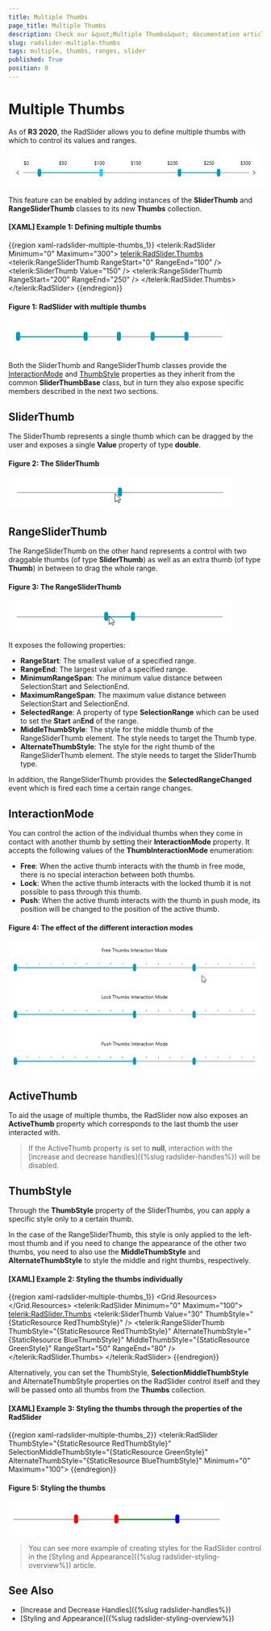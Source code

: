 ```yaml
---
title: Multiple Thumbs
page_title: Multiple Thumbs
description: Check our &quot;Multiple Thumbs&quot; documentation article for the RadSlider {{ site.framework_name }} control.
slug: radslider-multiple-thumbs
tags: multiple, thumbs, ranges, slider
published: True
position: 0
---
```


# Multiple Thumbs

As of **R3 2020**, the RadSlider allows you to define multiple thumbs with which to control its values and ranges.

![RadSlider with Multiple Thumbs](images/multiple-thumbs-overview.png)

This feature can be enabled by adding instances of the **SliderThumb** and **RangeSliderThumb** classes to its new **Thumbs** collection.

#### __[XAML] Example 1: Defining multiple thumbs__

{{region xaml-radslider-multiple-thumbs_1}}
    <telerik:RadSlider Minimum="0" Maximum="300">
        <telerik:RadSlider.Thumbs>
            <telerik:RangeSliderThumb RangeStart="0" RangeEnd="100" />
            <telerik:SliderThumb Value="150" />
            <telerik:RangeSliderThumb RangeStart="200" RangeEnd="250" />
        </telerik:RadSlider.Thumbs>
    </telerik:RadSlider>
{{endregion}}

#### Figure 1: RadSlider with multiple thumbs

![RadSlider with multiple thumbs](images/multiple-thumbs-1.png)

Both the SliderThumb and RangeSliderThumb classes provide the [InteractionMode](#interactionmode) and [ThumbStyle](#thumbstyle) properties as they inherit from the common **SliderThumbBase** class, but in turn they also expose specific members described in the next two sections.

## SliderThumb

The SliderThumb represents a single thumb which can be dragged by the user and exposes a single **Value** property of type **double**.

#### Figure 2: The SliderThumb

![The SliderThumb](images/multiple-thumbs-2.gif)

## RangeSliderThumb

The RangeSliderThumb on the other hand represents a control with two draggable thumbs (of type **SliderThumb**) as well as an extra thumb (of type **Thumb**) in between to drag the whole range.

#### Figure 3: The RangeSliderThumb

![The RangeSliderThumb](images/multiple-thumbs-3.gif)

It exposes the following properties:

- **RangeStart**: The smallest value of a specified range.
- **RangeEnd**: The largest value of a specified range.
- **MinimumRangeSpan**: The minimum value distance between SelectionStart and SelectionEnd.
- **MaximumRangeSpan**: The maximum value distance between SelectionStart and SelectionEnd.
- **SelectedRange**: A property of type **SelectionRange<double>** which can be used to set the **Start** an**End** of the range.
- **MiddleThumbStyle**: The style for the middle thumb of the RangeSliderThumb element. The style needs to target the Thumb type.
- **AlternateThumbStyle**: The style for the right thumb of the RangeSliderThumb element. The style needs to target the SliderThumb type.

In addition, the RangeSliderThumb provides the **SelectedRangeChanged** event which is fired each time a certain range changes.

## InteractionMode

You can control the action of the individual thumbs when they come in contact with another thumb by setting their **InteractionMode** property. It accepts the following values of the **ThumbInteractionMode** enumeration:

- **Free**: When the active thumb interacts with the thumb in free mode, there is no special interaction between both thumbs.
- **Lock**: When the active thumb interacts with the locked thumb it is not possible to pass through this thumb.
- **Push**: When the active thumb interacts with the thumb in push mode, its position will be changed to the position of the active thumb.

#### Figure 4: The effect of the different interaction modes

![The effect of the different interaction modes](images/multiple-thumbs-4.gif)

## ActiveThumb

To aid the usage of multiple thumbs, the RadSlider now also exposes an **ActiveThumb** property which corresponds to the last thumb the user interacted with.

>If the ActiveThumb property is set to **null**, interaction with the [increase and decrease handles]({%slug radslider-handles%}) will be disabled.

## ThumbStyle

Through the **ThumbStyle** property of the SliderThumbs, you can apply a specific style only to a certain thumb.

In the case of the RangeSliderThumb, this style is only applied to the left-most thumb and if you need to change the appearance of the other two thumbs, you need to also use the **MiddleThumbStyle** and **AlternateThumbStyle** to style the middle and right thumbs, respectively.

#### __[XAML] Example 2: Styling the thumbs individually__

{{region xaml-radslider-multiple-thumbs_1}}
    <Grid>
        <Grid.Resources>
            <Style x:Key="RedThumbStyle" TargetType="Thumb" BasedOn="{StaticResource ThumbStyle}">
                <Setter Property="Background" Value="Red" />
            </Style>
            <Style x:Key="GreenStyle" TargetType="Thumb" BasedOn="{StaticResource SelectionMiddleThumbStyle}">
                <Setter Property="Background" Value="Green" />
            </Style>
            <Style x:Key="BlueThumbStyle" TargetType="Thumb" BasedOn="{StaticResource ThumbStyle}">
                <Setter Property="Background" Value="Blue" />
            </Style>
        </Grid.Resources>
        <telerik:RadSlider Minimum="0" Maximum="100">
            <telerik:RadSlider.Thumbs>
                <telerik:SliderThumb Value="30" ThumbStyle="{StaticResource RedThumbStyle}" />
                <telerik:RangeSliderThumb ThumbStyle="{StaticResource RedThumbStyle}" AlternateThumbStyle="{StaticResource BlueThumbStyle}" MiddleThumbStyle="{StaticResource GreenStyle}" RangeStart="50" RangeEnd="80" />
            </telerik:RadSlider.Thumbs>
        </telerik:RadSlider>
    </Grid>
{{endregion}}

Alternatively, you can set the ThumbStyle, **SelectionMiddleThumbStyle** and AlternateThumbStyle properties on the RadSlider control itself and they will be passed onto all thumbs from the **Thumbs** collection.

#### __[XAML] Example 3: Styling the thumbs through the properties of the RadSlider__

{{region xaml-radslider-multiple-thumbs_2}}
    <!-- ... -->
    <telerik:RadSlider ThumbStyle="{StaticResource RedThumbStyle}" SelectionMiddleThumbStyle="{StaticResource GreenStyle}" AlternateThumbStyle="{StaticResource BlueThumbStyle}" Minimum="0" Maximum="100">
    <!-- ... -->
{{endregion}}

#### Figure 5: Styling the thumbs

![Styling the thumbs](images/multiple-thumbs-5.png)

>You can see more example of creating styles for the RadSlider control in the [Styling and Appearance]({%slug radslider-styling-overview%}) article.

## See Also

* [Increase and Decrease Handles]({%slug radslider-handles%})
* [Styling and Appearance]({%slug radslider-styling-overview%})